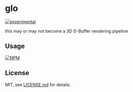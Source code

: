 # glo

[![experimental](http://badges.github.io/stability-badges/dist/experimental.svg)](http://github.com/badges/stability-badges)

this may or may not become a 3D G-Buffer rendering pipeline

## Usage

[![NPM](https://nodei.co/npm/glo.png)](https://www.npmjs.com/package/glo)

## License

MIT, see [LICENSE.md](http://github.com/mattdesl/glo/blob/master/LICENSE.md) for details.

